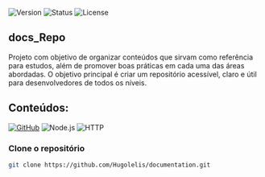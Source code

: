 ![Version](https://img.shields.io/badge/version-v1.0.0-blue.svg) ![Status](https://img.shields.io/badge/status-in%20progress-yellow.svg) ![License](https://img.shields.io/badge/license-MIT-green.svg)

## docs_Repo
Projeto com objetivo de organizar conteúdos que sirvam como referência para estudos, além de promover boas práticas em cada uma das áreas abordadas. O objetivo principal é criar um repositório acessível, claro e útil para desenvolvedores de todos os níveis.

## Conteúdos: 
[![GitHub](https://img.shields.io/badge/GitHub-%23181717.svg?style=for-the-badge&logo=github&logoColor=white)](https://github.com/Hugolelis) ![Node.js](https://img.shields.io/badge/Node.js-339933?style=for-the-badge&logo=node.js&logoColor=white) ![HTTP](https://img.shields.io/badge/HTTP-%23000000.svg?style=for-the-badge&logo=protocols&logoColor=white)


### Clone o repositório
```bash
git clone https://github.com/Hugolelis/documentation.git
```
